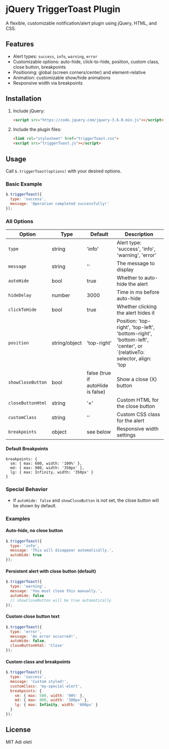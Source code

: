 # jQuery TriggerToast Plugin

A flexible, customizable notification/alert plugin using jQuery, HTML, and CSS.

## Features
- Alert types: `success`, `info`, `warning`, `error`
- Customizable options: auto-hide, click-to-hide, position, custom class, close button, breakpoints
- Positioning: global (screen corners/center) and element-relative
- Animation: customizable show/hide animations
- Responsive width via breakpoints

## Installation
1. Include jQuery:
   ```html
   <script src="https://code.jquery.com/jquery-3.6.0.min.js"></script>
   ```
2. Include the plugin files:
   ```html
   <link rel="stylesheet" href="triggerToast.css">
   <script src="triggerToast.js"></script>
   ```

## Usage
Call `$.triggerToast(options)` with your desired options.

### Basic Example
```js
$.triggerToast({
  type: 'success',
  message: 'Operation completed successfully!'
});
```

### All Options
| Option             | Type      | Default         | Description |
|--------------------|-----------|-----------------|-------------|
| `type`             | string    | 'info'          | Alert type: 'success', 'info', 'warning', 'error' |
| `message`          | string    | ''              | The message to display |
| `autoHide`         | bool      | true            | Whether to auto-hide the alert |
| `hideDelay`        | number    | 3000            | Time in ms before auto-hide |
| `clickToHide`      | bool      | true            | Whether clicking the alert hides it |
| `position`         | string/object | 'top-right'   | Position: 'top-right', 'top-left', 'bottom-right', 'bottom-left', 'center', or `{relativeTo: selector, align: 'top|bottom|left|right'}` |
| `showCloseButton`  | bool      | false (true if autoHide is false) | Show a close (X) button |
| `closeButtonHtml`  | string    | '&times;'       | Custom HTML for the close button |
| `customClass`      | string    | ''              | Custom CSS class for the alert |
| `breakpoints`      | object    | see below       | Responsive width settings |

#### Default Breakpoints
```
breakpoints: {
  sm: { max: 600, width: '100%' },
  md: { max: 900, width: '350px' },
  lg: { max: Infinity, width: '350px' }
}
```

### Special Behavior
- If `autoHide: false` and `showCloseButton` is not set, the close button will be shown by default.

### Examples
#### Auto-hide, no close button
```js
$.triggerToast({
  type: 'info',
  message: 'This will disappear automatically.',
  autoHide: true
});
```

#### Persistent alert with close button (default)
```js
$.triggerToast({
  type: 'warning',
  message: 'You must close this manually.',
  autoHide: false
  // showCloseButton will be true automatically
});
```

#### Custom close button text
```js
$.triggerToast({
  type: 'error',
  message: 'An error occurred!',
  autoHide: false,
  closeButtonHtml: 'Close'
});
```

#### Custom class and breakpoints
```js
$.triggerToast({
  type: 'success',
  message: 'Custom styled!',
  customClass: 'my-special-alert',
  breakpoints: {
    sm: { max: 500, width: '90%' },
    md: { max: 800, width: '300px' },
    lg: { max: Infinity, width: '600px' }
  }
});
```

## License
MIT Adi oleti